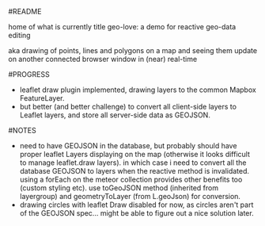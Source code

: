 #README

home of what is currently title geo-love: a demo for reactive geo-data editing

aka drawing of points, lines and polygons on a map and seeing them update on another connected browser window in (near) real-time

#PROGRESS

- leaflet draw plugin implemented, drawing layers to the common Mapbox FeatureLayer.
- but better (and better challenge) to convert all client-side layers to Leaflet layers, and store all server-side data as GEOJSON.

#NOTES

- need to have GEOJSON in the database, but probably should have proper leaflet Layers displaying on the map (otherwise it looks difficult to manage leaflet.draw layers). in which case i need to convert all the database GEOJSON to layers when the reactive method is invalidated. using a forEach on the meteor collection provides other benefits too (custom styling etc). use toGeoJSON method (inherited from layergroup) and geometryToLayer (from L.geoJson) for conversion.
- drawing circles with leaflet Draw disabled for now, as circles aren't part of the GEOJSON spec... might be able to figure out a nice solution later.
